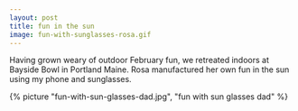 ```yaml
---
layout: post
title: fun in the sun
image: fun-with-sunglasses-rosa.gif
---
```


Having grown weary of outdoor February fun, we retreated indoors at Bayside Bowl
in Portland Maine. Rosa manufactured her own fun in the sun using my phone and
sunglasses.

<!--more-->

{% picture "fun-with-sun-glasses-dad.jpg", "fun with sun glasses dad" %}
